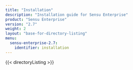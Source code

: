 ```yaml
---
title: "Installation"
description: "Installation guide for Sensu Enterprise"
product: "Sensu Enterprise"
version: "2.7"
weight: 2
layout: "base-for-directory-listing"
menu:
  sensu-enterprise-2.7:
    identifier: installation
---
```


{{< directoryListing >}}
